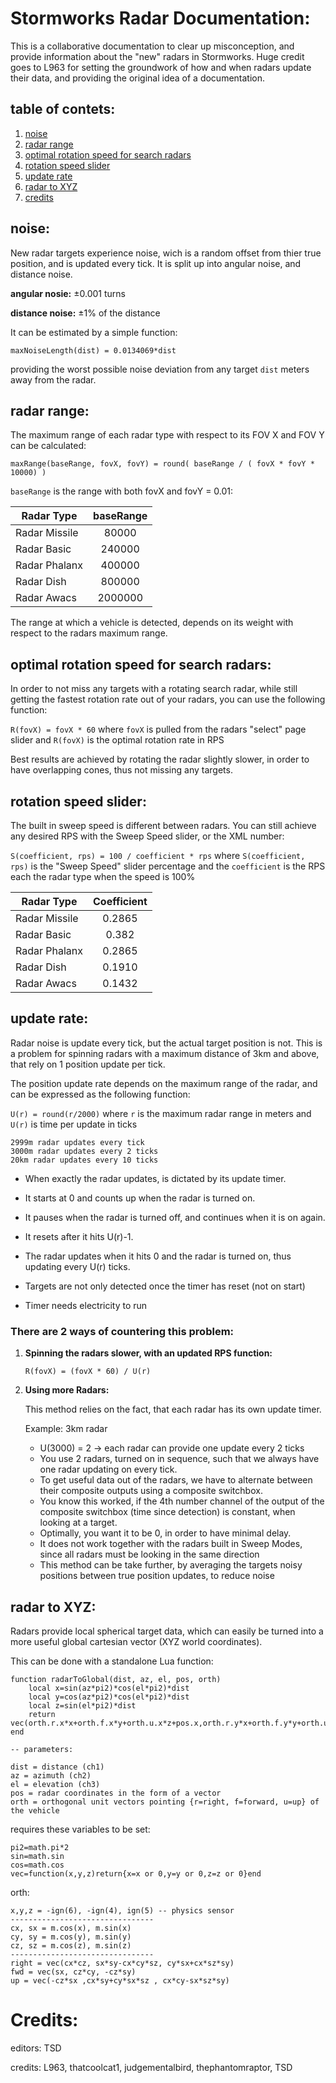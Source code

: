 # Stormworks Radar Documentation:


This is a collaborative documentation to clear up misconception, and provide information about the "new" radars in Stormworks.
Huge credit goes to L963 for setting the groundwork of how and when radars update their data, and providing the original idea of a documentation.

## table of contets:
1. [noise](#noise)
2. [radar range](#range)
3. [optimal rotation speed for search radars](#speed)
4. [rotation speed slider](#sweepSlider)
5. [update rate](#rate)
6. [radar to XYZ](#xyz)
7. [credits](#credits)




## noise: <a name="noise"></a>
	
New radar targets experience noise, wich is a random offset from thier true position, and is updated every tick.
It is split up into angular noise, and distance noise.
	
**angular nosie:** ±0.001 turns

**distance noise:** ±1% of the distance

It can be estimated by a simple function:

`` maxNoiseLength(dist) = 0.0134069*dist ``

providing the worst possible noise deviation from any target ``dist`` meters away from the radar.





## radar range: <a name="range"></a>

The maximum range of each radar type with respect to its FOV X and FOV Y can be calculated:

`` maxRange(baseRange, fovX, fovY) = round( baseRange / ( fovX * fovY * 10000) ) ``

``baseRange`` is the range with both fovX and fovY = 0.01:

|Radar Type   |baseRange|
|-------------|:-------:|
|Radar Missile|80000    |
|Radar Basic  |240000   |
|Radar Phalanx|400000   |
|Radar Dish   |800000   |
|Radar Awacs  |2000000  |


The range at which a vehicle is detected, depends on its weight with respect to the radars maximum range.




## optimal rotation speed for search radars: <a name="speed"></a>

In order to not miss any targets with a rotating search radar, while still getting the fastest rotation rate out of your radars,
you can use the following function:

``R(fovX) = fovX * 60`` where ``fovX`` is pulled from the radars "select" page slider and ``R(fovX)`` is the optimal rotation rate in RPS

Best results are achieved by rotating the radar slightly slower, in order to have overlapping cones, thus not missing any targets.




## rotation speed slider: <a name="sweepSlider"></a>

The built in sweep speed is different between radars. You can still achieve any desired RPS with the Sweep Speed slider, or the XML number:

``S(coefficient, rps) = 100 / coefficient * rps`` where ``S(coefficient, rps)`` is the "Sweep Speed" slider percentage and the ``coefficient`` is the RPS each the radar type when the speed is 100%

| Radar Type     | Coefficient |
|----------------|:-----------:|
| Radar Missile  | 0.2865      |
| Radar Basic    | 0.382       |
| Radar Phalanx  | 0.2865      |
| Radar Dish     | 0.1910      |
| Radar Awacs    | 0.1432      |





## update rate: <a name="rate"></a>

Radar noise is update every tick, but the actual target position is not. This is a problem for spinning radars with a maximum distance of 3km and above, that rely on 1 position update per tick.
	
The position update rate depends on the maximum range of the radar, and can be expressed as the following function:

``U(r) = round(r/2000)`` where ``r`` is the maximum radar range in meters and ``U(r)`` is time per update in ticks

    2999m radar updates every tick
    3000m radar updates every 2 ticks
    20km radar updates every 10 ticks

- When exactly the radar updates, is dictated by its update timer.

- It starts at 0 and counts up when the radar is turned on.

- It pauses when the radar is turned off, and continues when it is on again.

- It resets after it hits U(r)-1.

- The radar updates when it hits 0 and the radar is turned on, thus updating every U(r) ticks.

- Targets are not only detected once the timer has reset (not on start)

- Timer needs electricity to run
	


### There are 2 ways of countering this problem:

1. **Spinning the radars slower, with an updated RPS function:**

    ``R(fovX) = (fovX * 60) / U(r)``


2. **Using more Radars:**

    This method relies on the fact, that each radar has its own update timer.

	 Example: 3km radar

	- U(3000) = 2 -> each radar can provide one update every 2 ticks
	- You use 2 radars, turned on in sequence, such that we always have one radar updating on every tick.
	- To get useful data out of the radars, we have to alternate between their composite outputs using a composite switchbox.
	- You know this worked, if the 4th number channel of the output of the composite switchbox (time since detection) is constant, when looking at a target.
 	- Optimally, you want it to be 0, in order to have minimal delay.
	- It does not work together with the radars built in Sweep Modes, since all radars must be looking in the same direction
	- This method can be take further, by averaging the targets noisy positions between true position updates, to reduce noise



## radar to XYZ: <a name="xyz"></a>

Radars provide local spherical target data, which can easily be turned into a more useful global cartesian vector (XYZ world coordinates).
	
This can be done with a standalone Lua function:

```
function radarToGlobal(dist, az, el, pos, orth)
    local x=sin(az*pi2)*cos(el*pi2)*dist
    local y=cos(az*pi2)*cos(el*pi2)*dist
    local z=sin(el*pi2)*dist
    return vec(orth.r.x*x+orth.f.x*y+orth.u.x*z+pos.x,orth.r.y*x+orth.f.y*y+orth.u.y*z+pos.y,orth.r.z*x+orth.f.z*y+orth.u.z*z+pos.z)
end

-- parameters:

dist = distance (ch1)
az = azimuth (ch2)
el = elevation (ch3)
pos = radar coordinates in the form of a vector
orth = orthogonal unit vectors pointing {r=right, f=forward, u=up} of the vehicle
```

requires these variables to be set:

```
pi2=math.pi*2
sin=math.sin
cos=math.cos
vec=function(x,y,z)return{x=x or 0,y=y or 0,z=z or 0}end
```

	
orth:

```
x,y,z = -ign(6), -ign(4), ign(5) -- physics sensor
--------------------------------
cx, sx = m.cos(x), m.sin(x)
cy, sy = m.cos(y), m.sin(y)
cz, sz = m.cos(z), m.sin(z)
--------------------------------
right = vec(cx*cz, sx*sy-cx*cy*sz, cy*sx+cx*sz*sy)
fwd = vec(sx, cz*cy, -cz*sy)
up = vec(-cz*sx ,cx*sy+cy*sx*sz , cx*cy-sx*sz*sy)
```




# Credits: <a name="credits"></a>

editors: TSD

credits: L963, thatcoolcat1, judgementalbird, thephantomraptor, TSD
